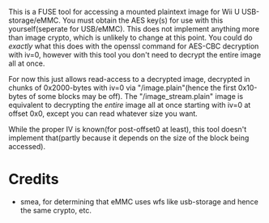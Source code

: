 This is a FUSE tool for accessing a mounted plaintext image for Wii U USB-storage/eMMC. You must obtain the AES key(s) for use with this yourself(seperate for USB/eMMC). This does not implement anything more than image crypto, which is unlikely to change at this point. You could do *exactly* what this does with the openssl command for AES-CBC decryption with iv=0, however with this tool you don't need to decrypt the entire image all at once.

For now this just allows read-access to a decrypted image, decrypted in chunks of 0x2000-bytes with iv=0 via "/image.plain"(hence the first 0x10-bytes of some blocks may be off). The "/image_stream.plain" image is equivalent to decrypting the *entire* image all at once starting with iv=0 at offset 0x0, except you can read whatever size you want.

While the proper IV is known(for post-offset0 at least), this tool doesn't implement that(partly because it depends on the size of the block being accessed).

# Credits
* smea, for determining that eMMC uses wfs like usb-storage and hence the same crypto, etc.

